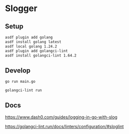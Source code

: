 # Slogger

## Setup

```bash
asdf plugin add golang
asdf install golang latest
asdf local golang 1.24.2
asdf plugin add golangci-lint
asdf install golangci-lint 1.64.2
```

## Develop

```bash
go run main.go

golangci-lint run
```

## Docs

https://www.dash0.com/guides/logging-in-go-with-slog

https://golangci-lint.run/docs/linters/configuration/#sloglint

